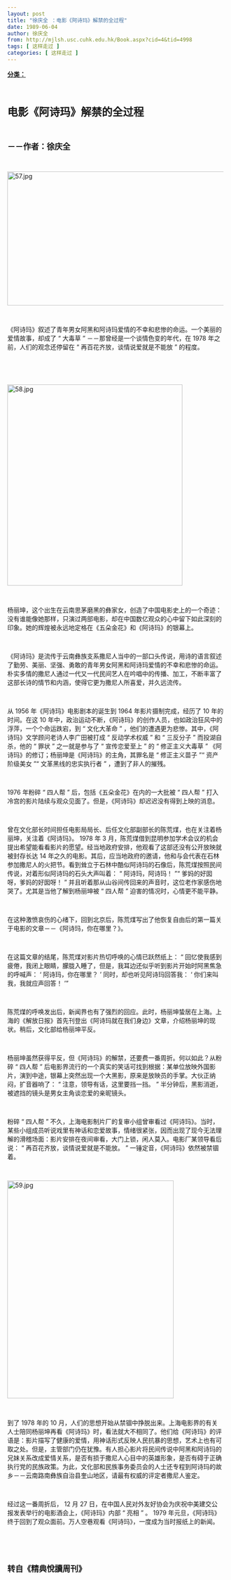 ```yaml
---
layout: post
title: "徐庆全 ：电影《阿诗玛》解禁的全过程"
date: 1989-06-04
author: 徐庆全 
from: http://mjlsh.usc.cuhk.edu.hk/Book.aspx?cid=4&tid=4998
tags: [ 这样走过 ]
categories: [ 这样走过 ]
---
```


<div style="margin: 15px 10px 10px 0px;">
 <div>
  <span id="ctl00_ContentPlaceHolder1_chapter1_SubjectLabel" style="font-weight:bold;text-decoration:underline;">
   分类：
  </span>
 </div>
 <p class="p1">
  <b>
   <font size="5">
    <span class="s1">
    </span>
    <br/>
   </font>
  </b>
 </p>
 <p class="p2">
  <span class="s1">
   <b>
    <font size="5">
     电影《阿诗玛》解禁的全过程
    </font>
   </b>
  </span>
 </p>
 <p class="p1">
  <b>
   <font size="4">
    <span class="s1">
    </span>
    <br/>
   </font>
  </b>
 </p>
 <p class="p2">
  <b>
   <font size="4">
    <span class="s1">
     －－作者：徐庆全
    </span>
    <span class="s2">
     <span class="Apple-converted-space">
     </span>
    </span>
   </font>
  </b>
 </p>
 <p class="p1">
  <span class="s1">
  </span>
  <br/>
 </p>
 <p class="p1">
  <img alt="57.jpg" border="0" height="305" src="/medias/contents/4998/57.jpg" width="550"/>
  <br/>
 </p>
 <p class="p3">
  <span class="s1">
   <img height="16" src="/admin/FreeTextBox/Utility/spacer.gif" width="16"/>
  </span>
 </p>
 <p class="p2">
  <span class="s1">
   《阿诗玛》叙述了青年男女阿黑和阿诗玛爱情的不幸和悲惨的命运。一个美丽的爱情故事，却成了
  </span>
  <span class="s2">
   “
  </span>
  <span class="s1">
   大毒草
  </span>
  <span class="s2">
   ”
  </span>
  <span class="s1">
   －－那曾经是一个谈情色变的年代，在
  </span>
  <span class="s2">
   1978
  </span>
  <span class="s1">
   年之前，人们的观念还停留在
  </span>
  <span class="s2">
   “
  </span>
  <span class="s1">
   再百花齐放，谈情说爱就是不能放
  </span>
  <span class="s2">
   ”
  </span>
  <span class="s1">
   的程度。
  </span>
 </p>
 <p class="p1">
  <span class="s1">
  </span>
  <br/>
 </p>
 <p class="p1">
  <span class="s1">
  </span>
  <br/>
 </p>
 <p class="p3">
  <span class="s1">
   <img alt="58.jpg" border="0" height="458" src="/medias/contents/4998/58.jpg" width="400"/>
  </span>
 </p>
 <p class="p1">
  <span class="s1">
  </span>
  <br/>
 </p>
 <p class="p2">
  <span class="s1">
   杨丽坤，这个出生在云南思茅磨黑的彝家女，创造了中国电影史上的一个奇迹：没有谁能像她那样，只演过两部电影，却在中国数亿观众的心中留下如此深刻的印象。她的辉煌被永远地定格在《五朵金花》和《阿诗玛》的银幕上。
  </span>
 </p>
 <p class="p1">
  <span class="s1">
  </span>
  <br/>
 </p>
 <p class="p2">
  <span class="s1">
   《阿诗玛》是流传于云南彝族支系撒尼人当中的一部口头传说，用诗的语言叙述了勤劳、美丽、坚强、勇敢的青年男女阿黑和阿诗玛爱情的不幸和悲惨的命运。朴实多情的撒尼人通过一代又一代民间艺人在吟唱中的传播、加工，不断丰富了这部长诗的情节和内涵，使得它更为撒尼人所喜爱，并久远流传。
  </span>
 </p>
 <p class="p1">
  <span class="s1">
  </span>
  <br/>
 </p>
 <p class="p2">
  <span class="s1">
   从
  </span>
  <span class="s2">
   1956
  </span>
  <span class="s1">
   年《阿诗玛》电影剧本的诞生到
  </span>
  <span class="s2">
   1964
  </span>
  <span class="s1">
   年影片摄制完成，经历了
  </span>
  <span class="s2">
   10
  </span>
  <span class="s1">
   年的时间。在这
  </span>
  <span class="s2">
   10
  </span>
  <span class="s1">
   年中，政治运动不断，《阿诗玛》的创作人员，也如政治狂风中的浮萍，一个个命运跌宕，到
  </span>
  <span class="s2">
   “
  </span>
  <span class="s1">
   文化大革命
  </span>
  <span class="s2">
   ”
  </span>
  <span class="s1">
   ，他们的遭遇更为悲惨。其中，《阿诗玛》文学顾问老诗人李广田被打成
  </span>
  <span class="s2">
   “
  </span>
  <span class="s1">
   反动学术权威
  </span>
  <span class="s2">
   ”
  </span>
  <span class="s1">
   和
  </span>
  <span class="s2">
   “
  </span>
  <span class="s1">
   三反分子
  </span>
  <span class="s2">
   ”
  </span>
  <span class="s1">
   而投湖自杀，他的
  </span>
  <span class="s2">
   “
  </span>
  <span class="s1">
   罪状
  </span>
  <span class="s2">
   ”
  </span>
  <span class="s1">
   之一就是参与了
  </span>
  <span class="s2">
   “
  </span>
  <span class="s1">
   宣传恋爱至上
  </span>
  <span class="s2">
   ”
  </span>
  <span class="s1">
   的
  </span>
  <span class="s2">
   “
  </span>
  <span class="s1">
   修正主义大毒草
  </span>
  <span class="s2">
   ”
  </span>
  <span class="s1">
   《阿诗玛》的修订；杨丽坤是《阿诗玛》的主角，其罪名是
  </span>
  <span class="s2">
   “
  </span>
  <span class="s1">
   修正主义苗子
  </span>
  <span class="s2">
   ”“
  </span>
  <span class="s1">
   资产阶级美女
  </span>
  <span class="s2">
   ”“
  </span>
  <span class="s1">
   文革黑线的忠实执行者
  </span>
  <span class="s2">
   ”
  </span>
  <span class="s1">
   ，遭到了非人的摧残。
  </span>
 </p>
 <p class="p1">
  <span class="s1">
  </span>
  <br/>
 </p>
 <p class="p2">
  <span class="s2">
   1976
  </span>
  <span class="s1">
   年粉碎
  </span>
  <span class="s2">
   “
  </span>
  <span class="s1">
   四人帮
  </span>
  <span class="s2">
   ”
  </span>
  <span class="s1">
   后，包括《五朵金花》在内的一大批被
  </span>
  <span class="s2">
   “
  </span>
  <span class="s1">
   四人帮
  </span>
  <span class="s2">
   ”
  </span>
  <span class="s1">
   打入冷宫的影片陆续与观众见面了。但是，《阿诗玛》却迟迟没有得到上映的消息。
  </span>
 </p>
 <p class="p1">
  <span class="s1">
  </span>
  <br/>
 </p>
 <p class="p2">
  <span class="s1">
   曾在文化部长时间担任电影局局长、后任文化部副部长的陈荒煤，也在关注着杨丽坤，关注着《阿诗玛》。
  </span>
  <span class="s2">
   1978
  </span>
  <span class="s1">
   年
  </span>
  <span class="s2">
   3
  </span>
  <span class="s1">
   月，陈荒煤借到昆明参加学术会议的机会提出希望能看看影片的愿望。经当地政府安排，他观看了这部还没有公开放映就被封存长达
  </span>
  <span class="s2">
   14
  </span>
  <span class="s1">
   年之久的电影。其后，应当地政府的邀请，他和与会代表在石林参加撒尼人的火把节。看到耸立于石林中酷似阿诗玛的石像后，陈荒煤按照民间传说，对着形似阿诗玛的石头大声叫着：
  </span>
  <span class="s2">
   “
  </span>
  <span class="s1">
   阿诗玛，阿诗玛！
  </span>
  <span class="s2">
   ”“
  </span>
  <span class="s1">
   爹妈的好囡呀，爹妈的好囡呀！
  </span>
  <span class="s2">
   ”
  </span>
  <span class="s1">
   并且听着那从山谷间传回来的声音时，这位老作家感伤地哭了。尤其是当他了解到杨丽坤被
  </span>
  <span class="s2">
   “
  </span>
  <span class="s1">
   四人帮
  </span>
  <span class="s2">
   ”
  </span>
  <span class="s1">
   迫害的情况时，心情更不能平静。
  </span>
 </p>
 <p class="p1">
  <span class="s1">
  </span>
  <br/>
 </p>
 <p class="p2">
  <span class="s1">
   在这种激愤哀伤的心绪下，回到北京后，陈荒煤写出了他恢复自由后的第一篇关于电影的文章－－《阿诗玛，你在哪里？》。
  </span>
 </p>
 <p class="p1">
  <span class="s1">
  </span>
  <br/>
 </p>
 <p class="p2">
  <span class="s1">
   在这篇文章的结尾，陈荒煤对影片热切呼唤的心情已跃然纸上：
  </span>
  <span class="s2">
   “
  </span>
  <span class="s1">
   回忆使我感到疲倦，我闭上眼睛，朦胧入睡了，但是，我耳边还似乎听到影片开始时阿黑焦急的呼喊声：
  </span>
  <span class="s2">
   ‘
  </span>
  <span class="s1">
   阿诗玛，你在哪里？
  </span>
  <span class="s2">
   ’
  </span>
  <span class="s1">
   同时，却也听见阿诗玛回答我：
  </span>
  <span class="s2">
   ‘
  </span>
  <span class="s1">
   你们来叫我，我就应声回答！
  </span>
  <span class="s2">
   ’”
  </span>
 </p>
 <p class="p1">
  <span class="s1">
  </span>
  <br/>
 </p>
 <p class="p2">
  <span class="s1">
   陈荒煤的呼唤发出后，新闻界也有了强烈的回应。此时，杨丽坤蛰居在上海。上海的《解放日报》首先刊登出《阿诗玛就在我们身边》文章，介绍杨丽坤的现状。稍后，文化部给杨丽坤平反。
  </span>
 </p>
 <p class="p1">
  <span class="s1">
  </span>
  <br/>
 </p>
 <p class="p2">
  <span class="s1">
   杨丽坤虽然获得平反，但《阿诗玛》的解禁，还要费一番周折。何以如此？从粉碎
  </span>
  <span class="s2">
   “
  </span>
  <span class="s1">
   四人帮
  </span>
  <span class="s2">
   ”
  </span>
  <span class="s1">
   后电影界流行的一个真实的笑话可找到根据：某单位放映外国影片，演到中途，银幕上突然出现一个大黑影，原来是放映员的手掌。大伙正纳闷，扩音器响了：
  </span>
  <span class="s2">
   “
  </span>
  <span class="s1">
   注意，领导有话，这里要挡一挡。
  </span>
  <span class="s2">
   ”
  </span>
  <span class="s1">
   半分钟后，黑影消逝，被遮挡的镜头是男女主角谈恋爱的亲昵镜头。
  </span>
 </p>
 <p class="p1">
  <span class="s1">
  </span>
  <br/>
 </p>
 <p class="p2">
  <span class="s1">
   粉碎
  </span>
  <span class="s2">
   “
  </span>
  <span class="s1">
   四人帮
  </span>
  <span class="s2">
   ”
  </span>
  <span class="s1">
   不久，上海电影制片厂的复审小组曾审看过《阿诗玛》。当时，某些小组成员听说戏里有神话和恋爱故事，情绪很紧张，因而出现了现今无法理解的滑稽场面：影片安排在夜间审看，大门上锁，闲人莫入。电影厂某领导看后说：
  </span>
  <span class="s2">
   “
  </span>
  <span class="s1">
   再百花齐放，谈情说爱就是不能放。
  </span>
  <span class="s2">
   ”
  </span>
  <span class="s1">
   一锤定音，《阿诗玛》依然被禁锢着。
  </span>
 </p>
 <p class="p1">
  <span class="s1">
  </span>
  <br/>
 </p>
 <p class="p3">
  <span class="s1">
   <img alt="59.jpg" border="0" height="496" src="/medias/contents/4998/59.jpg" width="380"/>
  </span>
 </p>
 <p class="p1">
  <span class="s1">
  </span>
  <br/>
 </p>
 <p class="p2">
  <span class="s1">
   到了
  </span>
  <span class="s2">
   1978
  </span>
  <span class="s1">
   年的
  </span>
  <span class="s2">
   10
  </span>
  <span class="s1">
   月，人们的思想开始从禁锢中挣脱出来。上海电影界的有关人士陪同杨丽坤再看《阿诗玛》时，看法就大不相同了。他们给《阿诗玛》的评语是：影片描写了健康的爱情，用神话形式反映人民抗暴的思想，艺术上也有可取之处。但是，主管部门仍在犹豫。有人担心影片将民间传说中阿黑和阿诗玛的兄妹关系改成爱情关系，是否有损于撒尼人心目中的英雄形象，是否有碍于正确执行党的民族政策。为此，文化部和民族事务委员会的人士还专程到阿诗玛的故乡－－云南路南彝族自治县奎山地区，请最有权威的评定者撒尼人鉴定。
  </span>
 </p>
 <p class="p1">
  <span class="s1">
  </span>
  <br/>
 </p>
 <p class="p2">
  <span class="s1">
   经过这一番周折后，
  </span>
  <span class="s2">
   12
  </span>
  <span class="s1">
   月
  </span>
  <span class="s2">
   27
  </span>
  <span class="s1">
   日，在中国人民对外友好协会为庆祝中美建交公报发表举行的电影酒会上，《阿诗玛》内部
  </span>
  <span class="s2">
   “
  </span>
  <span class="s1">
   亮相
  </span>
  <span class="s2">
   ”
  </span>
  <span class="s1">
   。
  </span>
  <span class="s2">
   1979
  </span>
  <span class="s1">
   年元旦，《阿诗玛》终于回到了观众面前。万人空巷观看《阿诗玛》，一度成为当时报纸上的新闻。
  </span>
 </p>
 <p class="p1">
  <b>
   <font size="4">
    <span class="s1">
    </span>
    <br/>
   </font>
  </b>
 </p>
 <p class="p1">
  <b>
   <font size="4">
    <span class="s1">
    </span>
    <br/>
   </font>
  </b>
 </p>
 <p class="p2">
  <span class="s1">
   <b>
    <font size="4">
     转自《精典悅讀周刊》
    </font>
   </b>
  </span>
 </p>
</div>

